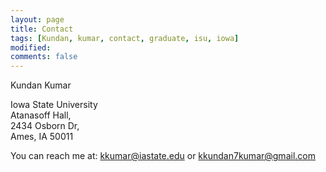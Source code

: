 ```yaml
---
layout: page
title: Contact
tags: [Kundan, kumar, contact, graduate, isu, iowa]
modified:
comments: false
---
```

Kundan Kumar

Iowa State University\
Atanasoff Hall,\
2434 Osborn Dr,\
Ames, IA 50011

You can reach me at: <a href="mailto:kkumar@iastate.edu">kkumar@iastate.edu</a> or 
<a href="mailto:kkundan7kumar@gmail.com">kkundan7kumar@gmail.com</a>
